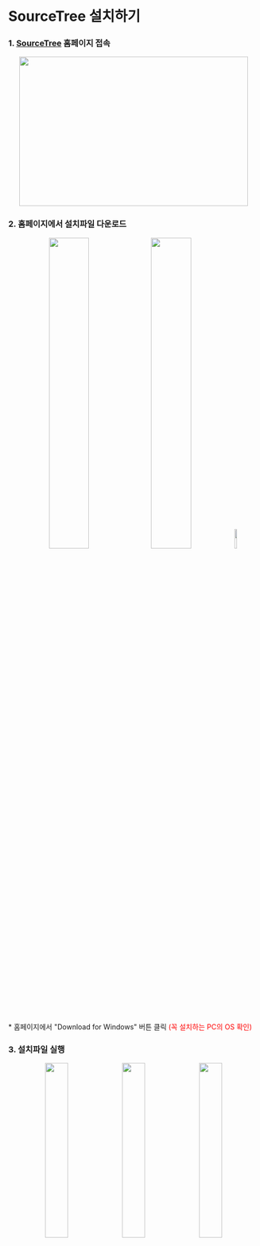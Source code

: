 # SourceTree 설치하기
### 1. [SourceTree](https://www.sourcetreeapp.com) 홈페이지 접속
<p align="center">
  <img width="460" height="300" src="https://user-images.githubusercontent.com/102717259/161205502-0d273386-020f-4cc4-b313-757d9fd84ee4.png">
</p>

### 2. 홈페이지에서 설치파일 다운로드
<p align="center">
<img width="40%" height="40%" src="https://user-images.githubusercontent.com/102717259/161206374-fed76c9a-9254-4cd1-aea8-6123d2744d2c.png">  <img width="40%" height="40%" src="https://user-images.githubusercontent.com/102717259/161210162-f7104366-9155-4a1d-b18f-7a81e9c595cf.png">  <img width="10%" height="10%" src="https://user-images.githubusercontent.com/102717259/161210213-521ccd34-bb3d-4fbf-adf4-09f18ee1ab2c.png">
</p>
     * 홈페이지에서 "Download for Windows" 버튼 클릭 <span style="color:red" "font-size:25%">(꼭 설치하는 PC의 OS 확인)</span>
     
### 3. 설치파일 실행
<p align="center">
<img width="30%" height="30%" src="https://user-images.githubusercontent.com/102717259/161213156-23f969c7-55fe-418b-b7de-7ed6c9928c1c.png">  <img width="30%" height="30%" src="https://user-images.githubusercontent.com/102717259/161213358-8c4fc30d-0c2e-4c09-b721-02dd65ec94f0.png">  <img width="30%" height="30%" src="https://user-images.githubusercontent.com/102717259/161213490-0585ac7f-0105-4639-bacc-fccd38708860.png">
</p>
